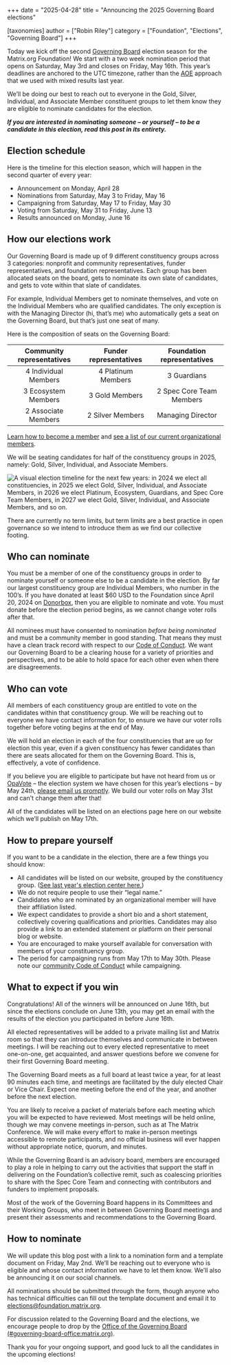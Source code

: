 +++
date = "2025-04-28"
title = "Announcing the 2025 Governing Board elections"

[taxonomies]
author = ["Robin Riley"]
category = ["Foundation", "Elections", "Governing Board"]
+++

Today we kick off the second [Governing Board](https://matrix.org/foundation/governing-board/) election season for the Matrix.org Foundation! We start with a two week nomination period that opens on Saturday, May 3rd and closes on Friday, May 16th. This year’s deadlines are anchored to the UTC timezone, rather than the [AOE](https://en.wikipedia.org/wiki/Anywhere_on_Earth) approach that we used with mixed results last year.

We’ll be doing our best to reach out to everyone in the Gold, Silver, Individual, and Associate Member constituent groups to let them know they are eligible to nominate candidates for the election.

**_If you are interested in nominating someone – or yourself – to be a candidate in this election, read this post in its entirety._**

<!-- more -->

## Election schedule

Here is the timeline for this election season, which will happen in the second quarter of every year:

* Announcement on Monday, April 28
* Nominations from Saturday, May 3 to Friday, May 16
* Campaigning from Saturday, May 17 to Friday, May 30
* Voting from Saturday, May 31 to Friday, June 13
* Results announced on Monday, June 16

## How our elections work

Our Governing Board is made up of 9 different constituency groups across 3 categories: nonprofit and community representatives, funder representatives, and foundation representatives. Each group has been allocated seats on the board, gets to nominate its own slate of candidates, and gets to vote within that slate of candidates. 

For example, Individual Members get to nominate themselves, and vote on the Individual Members who are qualified candidates. The only exception is with the Managing Director (hi, that’s me) who automatically gets a seat on the Governing Board, but that’s just one seat of many.

Here is the composition of seats on the Governing Board:

|Community representatives|Funder representatives|Foundation representatives|
|:---:|:---:|:---:|
|4 Individual Members|4 Platinum Members|3 Guardians|
|3 Ecosystem Members|3 Gold Members|2 Spec Core Team Members|
|2 Associate Members|2 Silver Members|Managing Director|

[Learn how to become a member](https://matrix.org/membership/) and [see a list of our current organizational members](https://matrix.org/support/).

We will be seating candidates for half of the constituency groups in 2025, namely: Gold, Silver, Individual, and Associate Members.

![A visual election timeline for the next few years: in 2024 we elect all constituencies, in 2025 we elect Gold, Silver, Individual, and Associate Members, in 2026 we elect Platinum, Ecosystem, Guardians, and Spec Core Team Members, in 2027 we elect Gold, Silver, Individual, and Associate Members, and so on.](/blog/img/2024-election-years.png)

There are currently no term limits, but term limits are a best practice in open governance so we intend to introduce them as we find our collective footing.

## Who can nominate

You must be a member of one of the constituency groups in order to nominate yourself or someone else to be a candidate in the election. By far our largest constituency group are Individual Members, who number in the 100’s. If you have donated at least $60 USD to the Foundation since April 20, 2024 on [Donorbox](https://donorbox.org/keep-matrix-exciting), then you are eligible to nominate and vote. You must donate before the election period begins, as we cannot change voter rolls after that.

All nominees must have consented to nomination _before being nominated_ and must be a community member in good standing. That means they must have a clean track record with respect to our [Code of Conduct](https://matrix.org/legal/code-of-conduct/). We want our Governing Board to be a clearing house for a variety of priorities and perspectives, and to be able to hold space for each other even when there are disagreements.

## Who can vote

All members of each constituency group are entitled to vote on the candidates within that constituency group. We will be reaching out to everyone we have contact information for, to ensure we have our voter rolls together before voting begins at the end of May.

We will hold an election in each of the four constituencies that are up for election this year, even if a given constituency has fewer candidates than there are seats allocated for them on the Governing Board. This is, effectively, a vote of confidence.

If you believe you are eligible to participate but have not heard from us or [OpaVote](https://www.opavote.com/) – the election system we have chosen for this year’s elections – by May 24th, [please email us promptly](mailto:elections@foundation.matrix.org). We build our voter rolls on May 31st and can't change them after that!

All of the candidates will be listed on an elections page here on our website which we’ll publish on May 17th.

## How to prepare yourself

If you want to be a candidate in the election, there are a few things you should know:

* All candidates will be listed on our website, grouped by the constituency group. ([See last year's election center here.](https://matrix.org/foundation/governing-board-elections/))
* We do not require people to use their “legal name.”
* Candidates who are nominated by an organizational member will have their affiliation listed.
* We expect candidates to provide a short bio and a short statement, collectively covering qualifications and priorities. Candidates may also provide a link to an extended statement or platform on their personal blog or website.
* You are encouraged to make yourself available for conversation with members of your constituency group.
* The period for campaigning runs from May 17th to May 30th. Please note our [community Code of Conduct](https://matrix.org/legal/code-of-conduct/) while campaigning.

## What to expect if you win

Congratulations! All of the winners will be announced on June 16th, but since the elections conclude on June 13th, you may get an email with the results of the election you participated in before June 16th.

All elected representatives will be added to a private mailing list and Matrix room so that they can introduce themselves and communicate in between meetings. I will be reaching out to every elected representative to meet one-on-one, get acquainted, and answer questions before we convene for their first Governing Board meeting.

The Governing Board meets as a full board at least twice a year, for at least 90 minutes each time, and meetings are facilitated by the duly elected Chair or Vice Chair. Expect one meeting before the end of the year, and another before the next election.

You are likely to receive a packet of materials before each meeting which you will be expected to have reviewed. Most meetings will be held online, though we may convene meetings in-person, such as at The Matrix Conference. We will make every effort to make in-person meetings accessible to remote participants, and no official business will ever happen without appropriate notice, quorum, and minutes.

While the Governing Board is an advisory board, members are encouraged to play a role in helping to carry out the activities that support the staff in delivering on the Foundation’s collective remit, such as coalescing priorities to share with the Spec Core Team and connecting with contributors and funders to implement proposals.

Most of the work of the Governing Board happens in its Committees and their Working Groups, who meet in between Governing Board meetings and present their assessments and recommendations to the Governing Board. 

## How to nominate

We will update this blog post with a link to a nomination form and a template document on Friday, May 2nd. We’ll be reaching out to everyone who is eligible and whose contact information we have to let them know. We’ll also be announcing it on our social channels.

All nominations should be submitted through the form, though anyone who has technical difficulties can fill out the template document and email it to [elections@foundation.matrix.org](mailto:elections@foundation.matrix.org).

For discussion related to the Governing Board and the elections, we encourage people to drop by the [Office of the Governing Board (#governing-board-office:matrix.org)](https://matrix.to/#/#governing-board-office:matrix.org).

Thank you for your ongoing support, and good luck to all the candidates in the upcoming elections!
